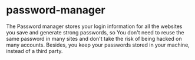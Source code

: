 # password-manager
The Password manager stores your login information for all the websites you save and generate strong passwords, so You don't need to reuse the same password in many sites and don't take the risk of being hacked on many accounts.
Besides, you keep your passwords stored in your machine, instead of a third party.
